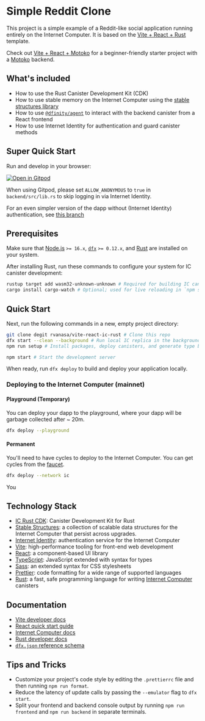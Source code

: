 # Simple Reddit Clone

This project is a simple example of a Reddit-like social application running entirely on the Internet Computer.
It is based on the [Vite + React + Rust](https://github.com/rvanasa/vite-react-ic-rust) template.

Check out [Vite + React + Motoko](https://github.com/rvanasa/vite-react-motoko) for a beginner-friendly starter project with a [Motoko](https://internetcomputer.org/docs/current/motoko/main/motoko) backend.

## What's included

- How to use the Rust Canister Development Kit (CDK)
- How to use stable memory on the Internet Computer using the [stable structures library](https://docs.rs/ic-stable-structures/latest/ic_stable_structures/)
- How to use [`@dfinity/agent`](https://www.npmjs.com/package/@dfinity/agent) to interact with the backend canister from a React frontend
- How to use Internet Identity for authentication and guard canister methods

## Super Quick Start

Run and develop in your browser:

[![Open in Gitpod](https://gitpod.io/button/open-in-gitpod.svg)](https://gitpod.io/#https://github.com/domwoe/simple-reddit-clone)

When using Gitpod, please set `ALLOW_ANONYMOUS` to `true` in `backend/src/lib.rs` to skip logging in via Internet Identity.

For an even simpler version of the dapp without (Internet Identity) authentication, see [this branch](https://github.com/domwoe/simple-reddit-clone/tree/simple-without-auth)

## Prerequisites

Make sure that [Node.js](https://nodejs.org/en/) `>= 16.x`, [`dfx`](https://internetcomputer.org/docs/current/developer-docs/build/install-upgrade-remove) `>= 0.12.x`, and [Rust](https://www.rust-lang.org/tools/install) are installed on your system.

After installing Rust, run these commands to configure your system for IC canister development:

```sh
rustup target add wasm32-unknown-unknown # Required for building IC canisters
cargo install cargo-watch # Optional; used for live reloading in `npm start`
```

## Quick Start

Next, run the following commands in a new, empty project directory:

```sh
git clone degit rvanasa/vite-react-ic-rust # Clone this repo
dfx start --clean --background # Run local IC replica in the background
npm run setup # Install packages, deploy canisters, and generate type bindings

npm start # Start the development server
```

When ready, run `dfx deploy` to build and deploy your application locally.

### Deploying to the Internet Computer (mainnet)

#### Playground (Temporary)

You can deploy your dapp to the playground, where your dapp will be garbage collected after ~ 20m.

```sh
dfx deploy --playground
```

#### Permanent

You'll need to have cycles to deploy to the Internet Computer. You can get cycles from the [faucet](https://faucet.dfinity.org/).

```sh
dfx deploy --network ic
```

You


## Technology Stack


- [IC Rust CDK](https://docs.rs/ic-cdk/latest/ic_cdk/): Canister Development Kit for Rust
- [Stable Structures](https://docs.rs/ic-stable-structures/latest/ic_stable_structures/): a collection of scalable data structures for the Internet Computer that persist across upgrades.
- [Internet Identity](https://internetcomputer.org/docs/current/developer-docs/integrations/internet-identity/overview): authentication service for the Internet Computer
- [Vite](https://vitejs.dev/): high-performance tooling for front-end web development
- [React](https://reactjs.org/): a component-based UI library
- [TypeScript](https://www.typescriptlang.org/): JavaScript extended with syntax for types
- [Sass](https://sass-lang.com/): an extended syntax for CSS stylesheets
- [Prettier](https://prettier.io/): code formatting for a wide range of supported languages
- [Rust](https://www.rust-lang.org/): a fast, safe programming language for writing [Internet Computer](https://internetcomputer.org/) canisters


## Documentation

- [Vite developer docs](https://vitejs.dev/guide/)
- [React quick start guide](https://beta.reactjs.org/learn)
- [Internet Computer docs](https://internetcomputer.org/docs/current/developer-docs/ic-overview)
- [Rust developer docs](https://rustc-dev-guide.rust-lang.org/)
- [`dfx.json` reference schema](https://internetcomputer.org/docs/current/references/dfx-json-reference/)

## Tips and Tricks

- Customize your project's code style by editing the `.prettierrc` file and then running `npm run format`.
- Reduce the latency of update calls by passing the `--emulator` flag to `dfx start`.
- Split your frontend and backend console output by running `npm run frontend` and `npm run backend` in separate terminals.


